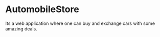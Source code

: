 # AutomobileStore
Its a web application where one can buy and exchange cars with some amazing deals.
